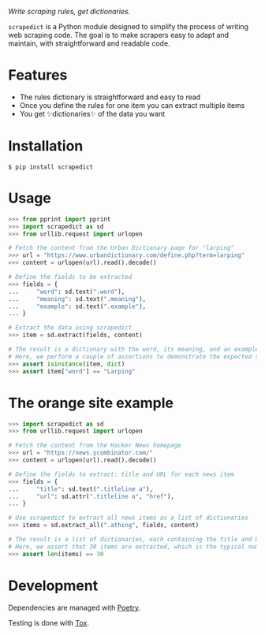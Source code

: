 *Write scraping rules, get dictionaries.*

`scrapedict` is a Python module designed to simplify the process of writing web scraping code. The goal is to make scrapers easy to adapt and maintain, with straightforward and readable code.


# Features

- The rules dictionary is straightforward and easy to read
- Once you define the rules for one item you can extract multiple items
- You get ✨dictionaries✨ of the data you want


# Installation

```$ pip install scrapedict```


# Usage

```python
>>> from pprint import pprint
>>> import scrapedict as sd
>>> from urllib.request import urlopen

# Fetch the content from the Urban Dictionary page for "larping"
>>> url = "https://www.urbandictionary.com/define.php?term=larping"
>>> content = urlopen(url).read().decode()

# Define the fields to be extracted
>>> fields = {
...     "word": sd.text(".word"),
...     "meaning": sd.text(".meaning"),
...     "example": sd.text(".example"),
... }

# Extract the data using scrapedict
>>> item = sd.extract(fields, content)

# The result is a dictionary with the word, its meaning, and an example usage.
# Here, we perform a couple of assertions to demonstrate the expected structure and content.
>>> assert isinstance(item, dict)
>>> assert item["word"] == "Larping"

```


# The orange site example

```python
>>> import scrapedict as sd
>>> from urllib.request import urlopen

# Fetch the content from the Hacker News homepage
>>> url = "https://news.ycombinator.com/"
>>> content = urlopen(url).read().decode()

# Define the fields to extract: title and URL for each news item
>>> fields = {
...     "title": sd.text(".titleline a"),
...     "url": sd.attr(".titleline a", "href"),
... }

# Use scrapedict to extract all news items as a list of dictionaries
>>> items = sd.extract_all(".athing", fields, content)

# The result is a list of dictionaries, each containing the title and URL of a news item.
# Here, we assert that 30 items are extracted, which is the typical number of news items on the Hacker News homepage.
>>> assert len(items) == 30

```


# Development

Dependencies are managed with [Poetry](https://python-poetry.org/).

Testing is done with [Tox](https://tox.readthedocs.io/en/latest/).
